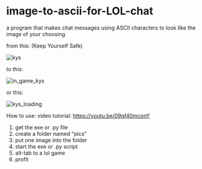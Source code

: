 # image-to-ascii-for-LOL-chat
a program that makes chat messages using ASCII characters to look like the image of your choosing

from this:
(Keep Yourself Safe)

![kys](https://github.com/aizej/image-to-ascii-for-LOL-chat/assets/61479273/362e1655-69b7-4f39-b6c4-43d0632f411e)

to this:

![in_game_kys](https://github.com/aizej/image-to-ascii-for-LOL-chat/assets/61479273/1c3c8262-ee82-4490-ab41-f08dd0427b18)


or this:

![kys_loading](https://github.com/aizej/image-to-ascii-for-LOL-chat/assets/61479273/09810242-5ef5-4325-b6ac-68ae70523e82)




How to use:
video tutorial: https://youtu.be/09qf40mconY
1) get the exe or .py file
2) create a folder named "pics"
3) put one image into the folder
4) start the exe or .py script
5) alt-tab to a lol game
6) profit
